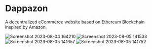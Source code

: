 # Dappazon
A decentralized eCommerce website based on Ethereum Blockchain inspired by Amazon.


![Screenshot 2023-08-04 164210](https://github.com/Arunsardar/Dappazon/assets/136061458/83c9fa5e-454a-4b62-acf5-6ae4ec570ac0)
![Screenshot 2023-08-05 141533](https://github.com/Arunsardar/Dappazon/assets/136061458/dee3c8bd-1463-4e4a-9765-8c26a27b8252)
![Screenshot 2023-08-05 141657](https://github.com/Arunsardar/Dappazon/assets/136061458/421c885e-59b9-4e41-9756-1bb04f0fb833)
![Screenshot 2023-08-05 141752](https://github.com/Arunsardar/Dappazon/assets/136061458/d0959e91-a7ae-4749-9145-aa72c8fbc645)




